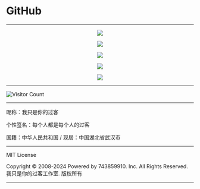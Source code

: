 # GitHub

---

<p align="center">
  <img src="https://raw.gitmirror.com/743859910/GitHub/master/img/1.webp">
</p>

<p align="center">
  <img src="https://raw.gitmirror.com/743859910/GitHub/master/img/2.webp">
</p>

<p align="center">
  <img src="https://raw.gitmirror.com/743859910/GitHub/master/img/3.webp">
</p>

<p align="center">
  <img src="https://raw.gitmirror.com/743859910/GitHub/master/img/4.webp">
</p>

<p align="center">
  <img src="https://raw.gitmirror.com/743859910/GitHub/master/img/5.webp">
</p>

---

![Visitor Count](https://profile-counter.glitch.me/{GitHub}/count.svg)

---

昵称：我只是你的过客

个性签名：每个人都是每个人的过客

国籍：中华人民共和国 / 现居：中国湖北省武汉市

---

MIT License

Copyright © 2008-2024 Powered by 743859910. Inc. All Rights Reserved. 我只是你的过客工作室. 版权所有

---
